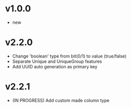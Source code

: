 v1.0.0
======
- new

v2.2.0
======
- Change 'boolean' type from bit(0/1) to value (true/false)
- Separate Unique and UniqueGroup features
- Add UUID auto generation as primary key

v2.2.1
======
- (IN PROGRESS) Add custom made column type